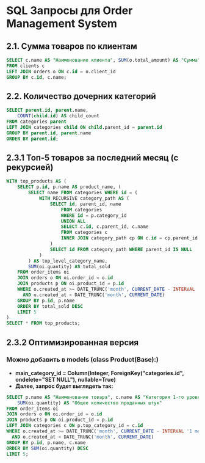 # SQL Запросы для Order Management System

## 2.1. Сумма товаров по клиентам

```sql
SELECT c.name AS "Наименование клиента", SUM(o.total_amount) AS "Сумма"
FROM clients c
LEFT JOIN orders o ON c.id = o.client_id
GROUP BY c.id, c.name;
```

## 2.2. Количество дочерних категорий

```sql
SELECT parent.id, parent.name,
    COUNT(child.id) AS child_count
FROM categories parent
LEFT JOIN categories child ON child.parent_id = parent.id
GROUP BY parent.id, parent.name
ORDER BY parent.id;
```

## 2.3.1 Топ-5 товаров за последний месяц (с рекурсией)
```sql
WITH top_products AS (
    SELECT p.id, p.name AS product_name, (
        SELECT name FROM categories WHERE id = (
            WITH RECURSIVE category_path AS (
                SELECT id, parent_id, name
                    FROM categories
                    WHERE id = p.category_id
                    UNION ALL
                    SELECT c.id, c.parent_id, c.name
                    FROM categories c
                    INNER JOIN category_path cp ON c.id = cp.parent_id
                )
                SELECT id FROM category_path WHERE parent_id IS NULL
            )
        ) AS top_level_category_name,
        SUM(oi.quantity) AS total_sold
    FROM order_items oi
    JOIN orders o ON oi.order_id = o.id
    JOIN products p ON oi.product_id = p.id
    WHERE o.created_at >= DATE_TRUNC('month', CURRENT_DATE - INTERVAL '1 month')
      AND o.created_at < DATE_TRUNC('month', CURRENT_DATE)
    GROUP BY p.id, p.name
    ORDER BY total_sold DESC
    LIMIT 5
)
SELECT * FROM top_products;
```

## 2.3.2 Оптимизированная версия

### Можно добавить в models (class Product(Base):) 

- **main_category_id = Column(Integer, ForeignKey("categories.id", ondelete="SET NULL"), nullable=True)**
- **Далее, запрос будет выглядеть так:**

```sql
SELECT p.name AS "Наименование товара", c.name AS "Категория 1-го уровня", 
    SUM(oi.quantity) AS "Общее количество проданных штук"
FROM order_items oi
JOIN orders o ON oi.order_id = o.id
JOIN products p ON oi.product_id = p.id
LEFT JOIN categories c ON p.top_category_id = c.id
WHERE o.created_at >= DATE_TRUNC('month', CURRENT_DATE - INTERVAL '1 month')
  AND o.created_at < DATE_TRUNC('month', CURRENT_DATE)
GROUP BY p.id, p.name, c.name
ORDER BY SUM(oi.quantity) DESC
LIMIT 5;
```
